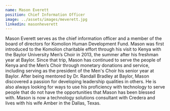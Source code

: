 ```yaml
---
name: Mason Everett
position: Chief Information Officer
image: ../assets/images/meverett.jpg
linkedin: masonheverett
---
```

Mason Everett serves as the chief information officer and a member of
the board of directors for Komolion Human Development Fund. Mason was
first introduced to the Komolion charitable effort through his visit to
Kenya with the Baylor University Men’s Choir in 2013, the summer after
his freshman year at Baylor. Since that trip, Mason has continued to
serve the people of Kenya and the Men’s Choir through monetary donations
and service, including serving as the president of the Men's Choir his
senior year at Baylor. After being mentored by Dr. Randall Bradley at
Baylor, Mason discovered a passion for developing leadership qualities
in others. He is also always looking for ways to use his proficiency
with technology to serve people that do not have the opportunities that
Mason has been blessed with. Mason is now a technology solutions
consultant with Credera and lives with his wife Amber in the Dallas,
Texas.
